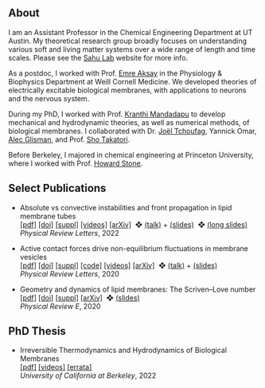 ## About

I am an Assistant Professor in the Chemical Engineering Department at UT Austin.
My theoretical research group broadly focuses on understanding various soft and living matter systems over a wide range of length and time scales.
Please see the <a href="https://sahu-lab.github.io" target="_blank">Sahu Lab</a> website for more info.
<br>

As a postdoc, I worked with Prof. <a href="https://physiology.med.cornell.edu/people/emre-aksay-ph-d/" target="_blank">Emre Aksay</a> in the Physiology &amp; Biophysics Department at Weill Cornell Medicine.
We developed theories of electrically excitable biological membranes, with applications to neurons and the nervous system.
<br>

During my PhD, I worked with Prof. <a href="http://www.cchem.berkeley.edu/kranthi/" target="_blank">Kranthi Mandadapu</a>
to develop mechanical and hydrodynamic theories, as well as numerical methods, of biological membranes.
I collaborated with Dr. <a href="https://www.researchgate.net/profile/Joel_Tchoufag" target="_blank">Jo&euml;l Tchoufag</a>, Yannick Omar, <a href="https://alec-glisman.github.io/" target="_blank">Alec Glisman</a>, and Prof. <a href="https://www.takatorilab.com/group" target="_blank">Sho Takatori</a>.
<br>

Before Berkeley, I majored in chemical engineering at Princeton University, where I worked with Prof. <a href="http://mae.princeton.edu/people/faculty/stone/" target="_blank">Howard Stone</a>.



## Select Publications

- Absolute vs convective instabilities and front propagation in lipid membrane tubes
  <br>
  <a href="/papers/tchoufag-mandadapu-prl-2022.pdf">[pdf]</a>
  <a href="https://doi.org/10.1103/PhysRevLett.128.068101">[doi]</a>
  <a href="/papers/tchoufag-mandadapu-convective-SM.pdf">[suppl]</a>
  <a href="https://www.youtube.com/playlist?list=PLuzng8nroSCu-OpQE-PrhfwzdeSMfUeS6">[videos]</a>
  <a href="https://arxiv.org/pdf/2008.13780.pdf">[arXiv]</a>
  &nbsp;&#10070;
  <a href="https://youtu.be/FU25xpTFWA4">(talk)</a> + <a href="https://drive.google.com/file/d/1KSZOKng9bFzYjrqucq5fUks1xQ2thGel/view?usp=sharing">(slides)</a>
  &nbsp;&#10070;
  <a href="https://drive.google.com/file/d/1yeLSiCo5kS0Ih5y-s98v5k_xStMVMyvw/view?usp=sharing">(long slides)</a>
  <br>
  *Physical Review Letters*, 2022
  
- Active contact forces drive non-equilibrium fluctuations in membrane vesicles
  <br>
  <a href="/papers/takatori-sahu-prl-2020.pdf">[pdf]</a>
	<a href="https://doi.org/10.1103/PhysRevLett.124.158102">[doi]</a>
	<a href="/papers/takatori-sahu-prl-2020-SM.pdf">[suppl]</a>
	<a href="https://github.com/mandadapu-group/active-contact">[code]</a>
	<a href="https://www.youtube.com/playlist?list=PLuzng8nroSCtKcAdqkrP11bQDFHYPJoFL">[videos]</a>
	<a href="https://arxiv.org/pdf/1911.01337.pdf">[arXiv]</a>
	&nbsp;&#10070;
	<a href="https://youtu.be/Qnb6p_ekXic">(talk)</a> + <a href="https://drive.google.com/file/d/1HHaPdU9yFe-JIPtxUvQ9tvNL31xsvQoW/view?usp=sharing">(slides)</a>
	<br>
	*Physical Review Letters*, 2020

- Geometry and dynamics of lipid membranes: The Scriven&ndash;Love number
  <br>
  <a href="/papers/sahu-mandadapu-pre-2020.pdf">[pdf]</a>
	<a href="https://doi.org/10.1103/PhysRevE.101.052401">[doi]</a>
	<a href="/papers/sahu-mandadapu-geo-dyn-SM.pdf">[suppl]</a>
	<a href="https://arxiv.org/pdf/1910.10693.pdf">[arXiv]</a>
	&nbsp;&#10070;
	<a href="https://drive.google.com/file/d/1yW69KCNU4NEivsj5hQhoLJgT1XTQkZBL/view?usp=sharing">(slides)</a>
	<br>
	*Physical Review E*, 2020



## PhD Thesis
  
- Irreversible Thermodynamics and Hydrodynamics of Biological Membranes
  <br>
  <a href="/papers/a-sahu-thesis.pdf">[pdf]</a>
	<a href="https://www.youtube.com/playlist?list=PLuzng8nroSCu-OpQE-PrhfwzdeSMfUeS6">[videos]</a>
	<a href="/papers/errata">[errata]</a>
	<br/>
	*University of California at Berkeley*, 2022
